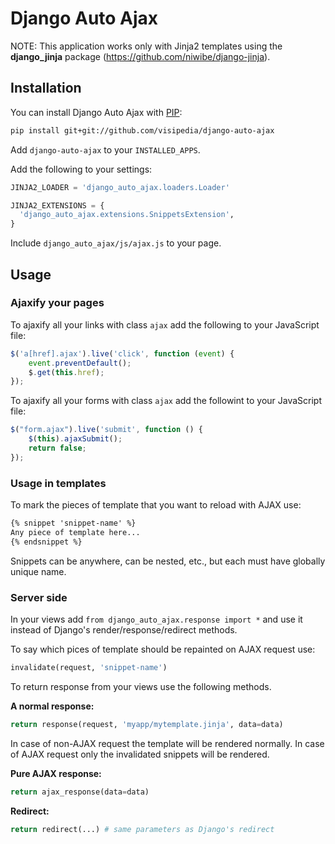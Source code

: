 Django Auto Ajax
================

NOTE: This application works only with Jinja2 templates using the **django_jinja** package (https://github.com/niwibe/django-jinja).

## Installation
You can install Django Auto Ajax with [PIP](http://www.pip-installer.org/):
```bash
pip install git+git://github.com/visipedia/django-auto-ajax
```

Add `django-auto-ajax` to your `INSTALLED_APPS`.

Add the following to your settings:
```python
JINJA2_LOADER = 'django_auto_ajax.loaders.Loader'

JINJA2_EXTENSIONS = {
  'django_auto_ajax.extensions.SnippetsExtension',
}
```

Include `django_auto_ajax/js/ajax.js` to your page.

## Usage

### Ajaxify your pages
To ajaxify all your links with class `ajax` add the following to your JavaScript file:
```js
$('a[href].ajax').live('click', function (event) {
	event.preventDefault();
	$.get(this.href);
});
```

To ajaxify all your forms with class `ajax` add the followint to your JavaScript file:
```js
$("form.ajax").live('submit', function () {
	$(this).ajaxSubmit();
	return false;
});
```

### Usage in templates
To mark the pieces of template that you want to reload with AJAX use:
```html
{% snippet 'snippet-name' %}
Any piece of template here...
{% endsnippet %}
```

Snippets can be anywhere, can be nested, etc., but each must have globally unique name.

### Server side
In your views add `from django_auto_ajax.response import *` and use it instead of Django's render/response/redirect methods.

To say which pices of template should be repainted on AJAX request use:
```python
invalidate(request, 'snippet-name')
```

To return response from your views use the following methods.

**A normal response:**
```python
return response(request, 'myapp/mytemplate.jinja', data=data)
```
In case of non-AJAX request the template will be rendered normally. In case of AJAX request only the invalidated snippets will be rendered.

**Pure AJAX response:**
```python
return ajax_response(data=data)
```

**Redirect:**
```python
return redirect(...) # same parameters as Django's redirect
```
